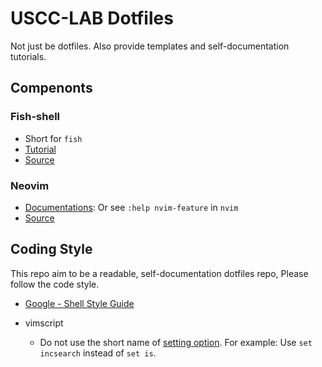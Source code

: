# USCC-LAB Dotfiles

Not just be dotfiles. Also provide templates and self-documentation tutorials.

## Compenonts

### Fish-shell
- Short for `fish`
- [Tutorial](https://fishshell.com/docs/current/tutorial.html)
- [Source](https://github.com/fish-shell/fish-shell)

### Neovim
- [Documentations](https://neovim.io/doc/user/):
    Or see `:help nvim-feature` in `nvim`
- [Source](https://github.com/neovim/neovim)

## Coding Style
This repo aim to be a readable, self-documentation dotfiles repo, Please follow
the code style.

- [Google - Shell Style Guide](https://google.github.io/styleguide/shell.xml)

- vimscript
    - Do not use the short name of [setting option](http://vimdoc.sourceforge.net/htmldoc/options.html). For example: Use `set incsearch` instead of `set is`.
